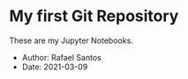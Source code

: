 # My first Git Repository

These are my Jupyter Notebooks.
- Author: Rafael Santos
- Date: 2021-03-09
